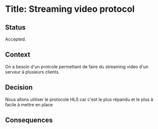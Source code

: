 
# Title: Streaming video protocol

## Status

Accepted.

## Context

On a besoin d'un protcole permettant de faire du streaming video d'un serveur à plusieurs clients.

## Decision

Nous allons utiliser le protocole HLS car c'est le plus répandu et le plus à facile à mettre en place

## Consequences



